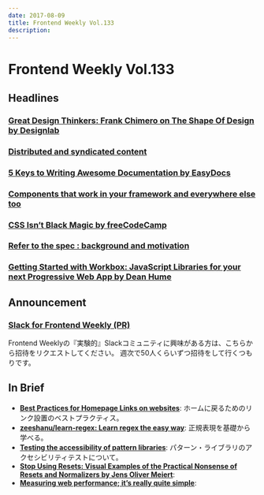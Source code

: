```yaml
---
date: 2017-08-09
title: Frontend Weekly Vol.133
description: 
---
```


# Frontend Weekly Vol.133

## Headlines

### [Great Design Thinkers: Frank Chimero on The Shape Of Design by Designlab](http://trydesignlab.com/blog/frank-chimero-design-thinkers-shape-of-design/)

### [Distributed and syndicated content](https://www.w3.org/2001/tag/doc/distributed-content-20170727)

### [5 Keys to Writing Awesome Documentation by EasyDocs](https://medium.com/easydocs/5-keys-to-writing-awesome-documentation-5e39f5301056)

### [Components that work in your framework and everywhere else too](https://medium.com/ge-design/predix-design-system-components-that-work-everywhere-97b774028b37)

### [CSS Isn’t Black Magic by freeCodeCamp](https://medium.freecodecamp.org/its-not-dark-magic-pulling-back-the-curtains-from-your-stylesheets-c8d677fa21b2)

### [Refer to the spec : background and motivation](https://rachelandrew.co.uk/archives/2017/07/19/refer-to-the-spec-background-and-motivation/)

### [Getting Started with Workbox: JavaScript Libraries for your next Progressive Web App by Dean Hume](https://deanhume.com/home/blogpost/getting-started-with-workbox--javascript-libraries-for-your-next-progressive-web-app/10162)

## Announcement

### [Slack for Frontend Weekly (PR)](https://studiomohawk.typeform.com/to/Kj8Gaj)

Frontend Weeklyの『実験的』Slackコミュニティに興味がある方は、こちらから招待をリクエストしてください。 週次で50人くらいずつ招待をして行くつもりです。

## In Brief

* [**Best Practices for Homepage Links on websites**](https://www.nngroup.com/articles/homepage-links/): ホームに戻るためのリンク設置のベストプラクティス。
* [**zeeshanu/learn-regex: Learn regex the easy way**](https://github.com/zeeshanu/learn-regex): 正規表現を基礎から学べる。
* [**Testing the accessibility of pattern libraries**](https://hiddedevries.nl/en/blog/2017-07-13-testing-the-accessibility-of-pattern-libraries): パターン・ライブラリのアクセシビリティテストについて。
* [**Stop Using Resets: Visual Examples of the Practical Nonsense of Resets and Normalizers by Jens Oliver Meiert**](https://meiert.com/en/blog/stop-using-resets/): 
* [**Measuring web performance; it’s really quite simple**](https://hackernoon.com/measuring-web-performance-its-really-quite-simple-adeda8f7f39e): 
